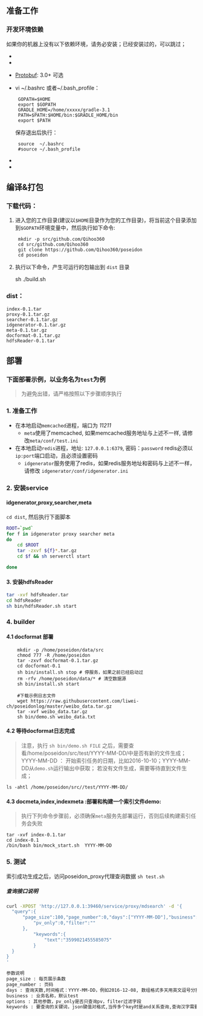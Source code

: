 
## 准备工作

### 开发环境依赖
如果你的机器上没有以下依赖环境，请务必安装；已经安装过的，可以跳过；

-  [Java jdk]: 1.7+ 
-  [Golang]: 1.6+ 
-  [Protobuf]: 3.0+  可选
-  [Gradle]:    
下载gradle的二进制包，解压到某个目录中，建议是$HOME，将gradle的bin目录设置到$PATH中：
    vi ~/.bashrc 或者~/.bash_profile：
    
        GOPATH=$HOME
        export $GOPATH
        GRADLE_HOME=/home/xxxxx/gradle-3.1
        PATH=$PATH:$HOME/bin:$GRADLE_HOME/bin
        export $PATH
    保存退出后执行： 
       
        source  ~/.bashrc
        #source ~/.bash_profile
        
             
-  [Memcache]: 1.4.4+ 
-  [Redis]: 2.4+


## 编译&打包
### 下载代码：
1. 进入您的工作目录(建议以`$HOME`目录作为您的工作目录)，将当前这个目录添加到`$GOPATH`环境变量中，然后执行如下命令:    
     
        mkdir -p src/github.com/Qihoo360
        cd src/github.com/Qihoo360
        git clone https://github.com/Qihoo360/poseidon
        cd poseidon     
    
    
2. 执行以下命令，产生可运行的包输出到 `dist` 目录

    sh ./build.sh

### dist：

    index-0.1.tar
    proxy-0.1.tar.gz
    searcher-0.1.tar.gz
    idgenerator-0.1.tar.gz
    meta-0.1.tar.gz
    docformat-0.1.tar.gz
    hdfsReader-0.1.tar


## 部署

### 下面部署示例，以业务名为`test`为例
> 为避免出错，请严格按照以下步骤顺序执行

### 1. 准备工作

* 在本地启动`memcached`进程，端口为 *11211*
    * `meta`使用了memcached, 如果memcached服务地址与上述不一样, 请修改`meta/conf/test.ini`
* 在本地启动`redis`进程，地址: `127.0.0.1:6379`, 密码：`password` redis必须以`ip:port`端口启动，且必须设置密码 
    * `idgenerator`服务使用了redis，如果redis服务地址和密码与上述不一样，请修改 `idgenerator/conf/idgenerator.ini` 

### 2. 安装service

#### idgenerator,proxy,searcher,meta
`cd dist`, 然后执行下面脚本 

```bash
ROOT=`pwd`
for f in idgenerator proxy searcher meta
do
    cd $ROOT
    tar -zxvf ${f}*.tar.gz
    cd $f && sh serverctl start

done
```


#### 3. 安装hdfsReader

```bash
tar -xvf hdfsReader.tar
cd hdfsReader
sh bin/hdfsReader.sh start
```

### 4. builder

#### 4.1 docformat 部署

        mkdir -p /home/poseidon/data/src
        chmod 777 -R /home/poseidon
        tar -zxvf docformat-0.1.tar.gz
        cd docformat-0.1
        sh bin/install.sh stop # 停服务，如果之前已经启动过
        rm -rfv /home/poseidon/data/* # 清空数据源
        sh bin/install.sh start
        
        #下载示例日志文件
        wget https://raw.githubusercontent.com/liwei-ch/poseidonlog/master/weibo_data.tar.gz
        tar -xvf weibo_data.tar.gz
        sh bin/demo.sh weibo_data.txt
        


#### 4.2 等待docformat日志完成
> 注意，执行 `sh bin/demo.sh FILE` 之后，需要查看/home/poseidon/src/test/YYYY-MM-DD/中是否有新的文件生成；
> YYYY-MM-DD ： 开始索引任务的日期，比如2016-10-10；YYYY-MM-DD从`demo.sh`运行输出中获取；
>若没有文件生成，需要等待直到文件生成；

    ls -ahtl /home/poseidon/src//test/YYYY-MM-DD/
    
 
#### 4.3 docmeta,index,indexmeta :部署和构建一个索引文件demo:
> 执行下列命令步骤前，必须确保`meta`服务先部署运行，否则后续构建索引任务会失败

    tar -xvf index-0.1.tar
    cd index-0.1
    /bin/bash bin/mock_start.sh  YYYY-MM-DD


### 5. 测试

索引成功生成之后，访问poseidon_proxy代理查询数据 `sh test.sh` 

##### 查询接口说明 

```bash
curl -XPOST 'http://127.0.0.1:39460/service/proxy/mdsearch' -d '{
  "query":{
	  "page_size":100,"page_number":0,"days":["YYYY-MM-DD"],"business":"test","options":{
		  "pv_only":0,"filter":""
	  },
		  "keywords":{
			  "text":"3599021455585075"
		  }
  }
}
'

参数说明
page_size : 每页展示条数
page_number : 页码
days : 查询天数,时间格式：YYYY-MM-DD，例如2016-12-08, 数组格式多天用英文逗号分割
business : 业务名称，默认test
options : 其他参数，pv_only是否只查询pv，filter过滤字段
keywords : 要查询的关键词，json键值对格式,当传多个key时是and关系查询,查询汉字需要`urlencode并转小写`
```

[Java jdk]:http://www.oracle.com/technetwork/java/javase/downloads/index.html
[Golang]:https://golang.org/dl/
[Protobuf]:https://developers.google.com/protocol-buffers/docs/downloads
[Gradle]:https://gradle.org/gradle-download/

